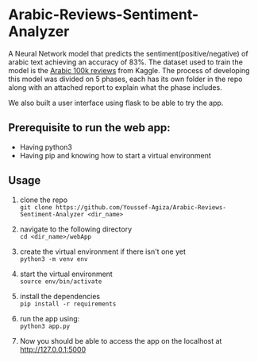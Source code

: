 # Arabic-Reviews-Sentiment-Analyzer
A Neural Network model that predicts the sentiment(positive/negative) of arabic text achieving an accuracy of 83%. The dataset used to train the model is the [Arabic 100k reviews](https://www.kaggle.com/datasets/abedkhooli/arabic-100k-reviews) from Kaggle. The process of developing this model was divided on 5 phases, each has its own folder in the repo along with an attached report to explain what the phase includes.

We also built a user interface using flask to be able to try the app.



## Prerequisite to run the web app:
- Having python3
- Having pip and knowing how to start a virtual environment

## Usage

1. clone the repo\
```git clone https://github.com/Youssef-Agiza/Arabic-Reviews-Sentiment-Analyzer <dir_name>```
2. navigate to the following directory\
```cd <dir_name>/webApp ```
3. create the virtual environment if there isn't one yet\
```python3 -m venv env```
4. start the virtual environment\
```source env/bin/activate```
5. install the dependencies\
```pip install -r requirements```

6. run the app using:\
```python3 app.py```

7. Now you should be able to access the app on the localhost at http://127.0.0.1:5000

